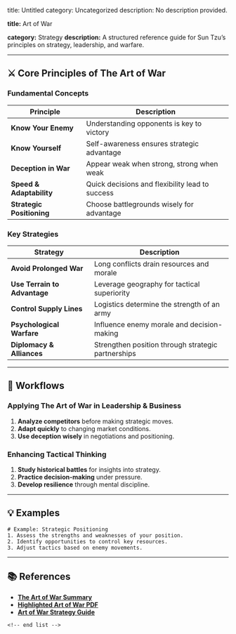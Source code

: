 title: Untitled
category: Uncategorized
description: No description provided.

**title:** Art of War

**category:** Strategy
**description:** A structured reference guide for Sun Tzu’s principles on strategy, leadership, and warfare.

---

## ⚔️ **Core Principles of The Art of War**

### **Fundamental Concepts**

| Principle                       | Description                                     |
| ------------------------------- | ----------------------------------------------- |
| **Know Your Enemy**       | Understanding opponents is key to victory       |
| **Know Yourself**         | Self-awareness ensures strategic advantage      |
| **Deception in War**      | Appear weak when strong, strong when weak       |
| **Speed & Adaptability**  | Quick decisions and flexibility lead to success |
| **Strategic Positioning** | Choose battlegrounds wisely for advantage       |

### **Key Strategies**

| Strategy                           | Description                                        |
| ---------------------------------- | -------------------------------------------------- |
| **Avoid Prolonged War**      | Long conflicts drain resources and morale          |
| **Use Terrain to Advantage** | Leverage geography for tactical superiority        |
| **Control Supply Lines**     | Logistics determine the strength of an army        |
| **Psychological Warfare**    | Influence enemy morale and decision-making         |
| **Diplomacy & Alliances**    | Strengthen position through strategic partnerships |

---

## 🔄 **Workflows**

### **Applying The Art of War in Leadership & Business**

1. **Analyze competitors** before making strategic moves.
2. **Adapt quickly** to changing market conditions.
3. **Use deception wisely** in negotiations and positioning.

### **Enhancing Tactical Thinking**

1. **Study historical battles** for insights into strategy.
2. **Practice decision-making** under pressure.
3. **Develop resilience** through mental discipline.

---

## 💡 **Examples**

```plaintext
# Example: Strategic Positioning
1. Assess the strengths and weaknesses of your position.  
2. Identify opportunities to control key resources.  
3. Adjust tactics based on enemy movements.  
```

---

## 📚 **References**

- **[The Art of War Summary](https://www.reddit.com/r/coolguides/comments/s9yh7w/the_art_of_war/)**
- **[Highlighted Art of War PDF](https://www.scribd.com/document/421726382/The-Art-of-War-Highlighted)**
- **[Art of War Strategy Guide](https://www.reddit.com/r/ArtOfWarLegions/comments/rwx2br/art_of_war_updated_helper_google_docs/)**

```
<!-- end list -->
```